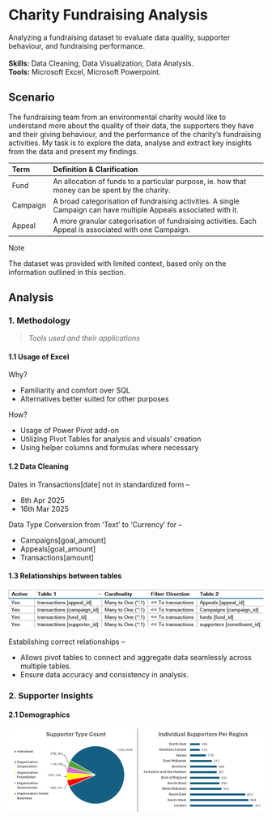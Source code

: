 # Charity Fundraising Analysis
Analyzing a fundraising dataset to evaluate data quality, supporter behaviour, and fundraising performance.<br/><br/>
**Skills:** Data Cleaning, Data Visualization, Data Analysis. <br>
**Tools:** Microsoft Excel, Microsoft Powerpoint.

## Scenario
The fundraising team from an environmental charity would like to understand more about the quality of their data, the supporters they have and their giving behaviour, and the performance of the charity’s fundraising activities. My task is to explore the data, analyse and extract key insights from the data and present my findings.

| Term | Definition & Clarification |
| :- | :- |
| Fund | An allocation of funds to a particular purpose, ie. how that money can be spent by the charity. |
| Campaign | A broad categorisation of fundraising activities. A single Campaign can have multiple Appeals associated with it. |
| Appeal | A more granular categorisation of fundraising activities. Each Appeal is associated with one Campaign. |

> [!NOTE]
> The dataset was provided with limited context, based only on the information outlined in this section.

## Analysis
### 1. Methodology
>_Tools used and their applications_

#### 1.1 Usage of Excel
Why?
* Familiarity and comfort over SQL
* Alternatives better suited for other purposes
  
How?
* Usage of Power Pivot add-on
* Utilizing Pivot Tables for analysis and visuals’ creation
* Using helper columns and formulas where necessary

#### 1.2 Data Cleaning
Dates in Transactions[date] not in standardized form –
* 8th Apr 2025
* 16th Mar 2025

Data Type Conversion from ‘Text’ to ‘Currency’ for –
* Campaigns[goal_amount]
* Appeals[goal_amount]
* Transactions[amount]

#### 1.3 Relationships between tables
![1.3 - Relationships between tables](/images/1.3%20Relationships%20between%20tables.jpg)

Establishing correct relationships –
* Allows pivot tables to connect and aggregate data seamlessly across multiple tables.
* Ensure data accuracy and consistency in analysis.

### 2. Supporter Insights

#### 2.1 Demographics
<img src="images/2.1%20Demographics.png">
